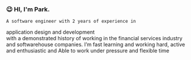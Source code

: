 ### 😉 HI, I'm Park. 
    A software engineer with 2 years of experience in 
  application design and development
  with a demonstrated history of working in 
  the financial services industry and softwarehouse companies. 
  I’m fast learning and working hard, active and enthusiastic and Able to work under pressure and flexible time 
  

